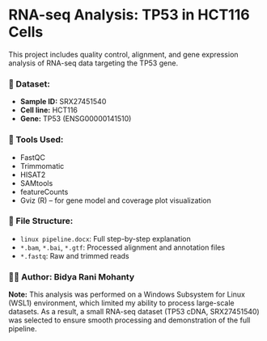 # RNA-seq Analysis: TP53 in HCT116 Cells

This project includes quality control, alignment, and gene expression analysis of RNA-seq data targeting the TP53 gene.

### 🧪 Dataset:
- **Sample ID:** SRX27451540
- **Cell line:** HCT116
- **Gene:** TP53 (ENSG00000141510)

### 🧬 Tools Used:
- FastQC
- Trimmomatic
- HISAT2
- SAMtools
- featureCounts
- Gviz (R) – for gene model and coverage plot visualization

### 📁 File Structure:
- `linux pipeline.docx`: Full step-by-step explanation
- `*.bam`, `*.bai`, `*.gtf`: Processed alignment and annotation files
- `*.fastq`: Raw and trimmed reads

### 👩‍🔬 Author: Bidya Rani Mohanty
**Note:** This analysis was performed on a Windows Subsystem for Linux (WSL1) environment, which limited my ability to process large-scale datasets. As a result, a small RNA-seq dataset (TP53 cDNA, SRX27451540) was selected to ensure smooth processing and demonstration of the full pipeline.
